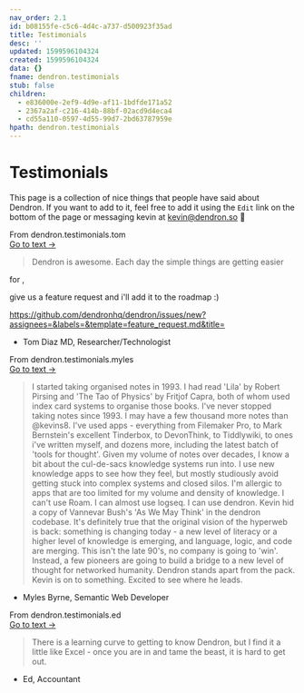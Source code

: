 ```yaml
---
nav_order: 2.1
id: b08155fe-c5c6-4d4c-a737-d500923f35ad
title: Testimonials
desc: ''
updated: 1599596104324
created: 1599596104324
data: {}
fname: dendron.testimonials
stub: false
children:
  - e836000e-2ef9-4d9e-af11-1bdfde171a52
  - 2367a2af-c216-414b-88bf-02acd9d4eca4
  - cd55a110-0597-4d55-99d7-2bd63787959e
hpath: dendron.testimonials
---
```

# Testimonials

This page is a collection of nice things that people have said about Dendron. If you want to add to it, feel free to add it using the `Edit` link on the bottom of the page or messaging kevin at [kevin@dendron.so](mailto:kevin@dendron.so) 🙏



<div class="portal-container">
<div class="portal-head">
<div class="portal-backlink" >
<div class="portal-title">From <span class="portal-text-title">dendron.testimonials.tom</span></div>
<a href="cd55a110-0597-4d55-99d7-2bd63787959e.html" class="portal-arrow">Go to text <span class="right-arrow">→</span></a>
</div>
</div>
<div id="portal-parent-anchor" class="portal-parent" markdown="1">
<div class="portal-parent-fader-top"></div>
<div class="portal-parent-fader-bottom"></div>        
  
> Dendron is awesome.  Each day the simple things are getting easier

for , 

give us a feature request and i'll add it to the roadmap :) 

<https://github.com/dendronhq/dendron/issues/new?assignees=&labels=&template=feature_request.md&title=>


</div>    
</div>


- Tom Diaz MD, Researcher/Technologist



<div class="portal-container">
<div class="portal-head">
<div class="portal-backlink" >
<div class="portal-title">From <span class="portal-text-title">dendron.testimonials.myles</span></div>
<a href="2367a2af-c216-414b-88bf-02acd9d4eca4.html" class="portal-arrow">Go to text <span class="right-arrow">→</span></a>
</div>
</div>
<div id="portal-parent-anchor" class="portal-parent" markdown="1">
<div class="portal-parent-fader-top"></div>
<div class="portal-parent-fader-bottom"></div>        
  
> I started taking organised notes in 1993. I had read 'Lila' by Robert Pirsing and 'The Tao of Physics' by Fritjof Capra, both of whom used index card systems to organise those books. I've never stopped taking notes since 1993. I may have a few thousand more notes than @kevins8.
> I've used apps - everything from Filemaker Pro, to Mark Bernstein's excellent Tinderbox, to DevonThink, to Tiddlywiki, to ones i've written myself, and dozens more, including the latest batch of 'tools for thought'. 
> Given my volume of notes over decades, I know a bit about the cul-de-sacs knowledge systems run into. I use new knowledge apps to see how they feel, but mostly studiously avoid getting stuck into complex systems and closed silos. I'm allergic to apps that are too limited for my volume and density of knowledge. I can't use Roam. I can almost use logseq. I can use dendron.
> Kevin hid a copy of Vannevar Bush's 'As We May Think' in the dendron codebase. It's definitely true that the original vision of the hyperweb is back: something is changing today - a new level of literacy or a higher level of knowledge is emerging, and language, logic, and code are merging. This isn't the late 90's, no company is going to 'win'. Instead, a few pioneers are going to build a bridge to a new level  of thought for networked humanity.
> Dendron stands apart from the pack. Kevin is on to something. Excited to see where he leads.


</div>    
</div>


- Myles Byrne, Semantic Web Developer 



<div class="portal-container">
<div class="portal-head">
<div class="portal-backlink" >
<div class="portal-title">From <span class="portal-text-title">dendron.testimonials.ed</span></div>
<a href="e836000e-2ef9-4d9e-af11-1bdfde171a52.html" class="portal-arrow">Go to text <span class="right-arrow">→</span></a>
</div>
</div>
<div id="portal-parent-anchor" class="portal-parent" markdown="1">
<div class="portal-parent-fader-top"></div>
<div class="portal-parent-fader-bottom"></div>        
  
> There is a learning curve to getting to know Dendron, but I find it a little like Excel - once you are in and tame the beast, it is hard to get out. 


</div>    
</div>


- Ed, Accountant
